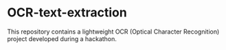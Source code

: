 # OCR-text-extraction
This repository contains a lightweight OCR (Optical Character Recognition) project developed during a hackathon.

